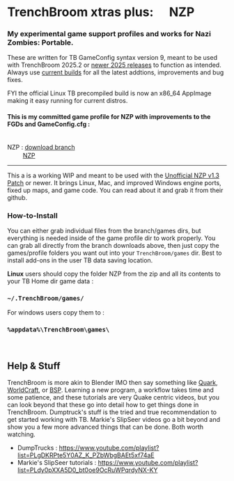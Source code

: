 # **TrenchBroom xtras plus:** &nbsp;<img src="https://github.com/eGax/TrenchBroom_xtras_plus/NZP/NZP/Icon.png"  width="16" height="16"> **NZP**
### My experimental game support profiles and works for Nazi Zombies: Portable.

These are written for TB GameConfig syntax version 9, meant to be used with TrenchBroom 2025.2 or [newer 2025 releases](https://github.com/TrenchBroom/TrenchBroom/releases) to function as intended. Always use [current builds](https://github.com/TrenchBroom/TrenchBroom/releases) for all the latest addtions, improvements and bug fixes.<br>

FYI the official Linux TB precompiled build is now an x86_64 AppImage making it easy running for current distros.

#### This is my committed game profile for NZP with improvements to the FGDs and GameConfig.cfg :<br><br>

NZP : <a href="https://github.com/eGax/TrenchBroom_xtras_plus/archive/refs/heads/NZP.zip">download branch</a><br>
&nbsp;&nbsp;&nbsp;&nbsp;<img src="https://github.com/eGax/TrenchBroom_xtras_plus/blob/NZP/Icon.png"  width="16" height="16"> [NZP](https://github.com/eGax/TrenchBroom_xtras_plus/tree/NZP)

<hr>

This a is a working WIP and meant to be used with the <a href="https://github.com/maraakate/NZP">Unofficial NZP v1.3 Patch</a> or newer. It brings Linux, Mac, and improved Windows engine ports, fixed up maps, and game code. You can read about it and grab it from their github.

### How-to-Install
You can either grab individual files from the branch/games dirs, but everything is needed inside of the game profile dir to work properly. You can grab all directly from the branch downloads above, then just copy the games/profile folders you want out into your `TrenchBroom/games` dir.
Best to install add-ons in the user TB data saving location.

**Linux** users should copy the folder NZP from the zip and all its contents to your TB Home dir game data :

### `~/.TrenchBroom/games/`

For windows users copy them to :

### `%appdata%\TrenchBroom\games\`

<br>

## Help & Stuff
TrenchBroom is more akin to Blender IMO then say something like [Quark](https://quark.sourceforge.io/), [WorldCraft](https://web.archive.org/web/20060530014852/http://hosted.planetquake.gamespy.com/worldcraft/index2.shtm), or [BSP](https://www.bspquakeeditor.com/index.php).
Learning a new program, a workflow takes time and some patience, and these tutorials are very Quake centric videos, but you can look beyond that these go into detail how to get things done in 
TrenchBroom. Dumptruck's stuff is the tried and true recommendation to get started working with TB. Markie's SlipSeer videos go a bit beyond and show you a few more advanced things that can be done. Both worth watching.

- DumpTrucks : https://www.youtube.com/playlist?list=PLgDKRPte5Y0AZ_K_PZbWbgBAEt5xf74aE
- Markie's SlipSeer tutorials : https://www.youtube.com/playlist?list=PLdy0pXXA5D0_bt0oe9OcRuWPqrdyNX-KY

